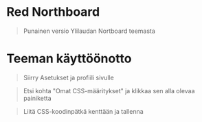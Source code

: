 # Red Northboard
>Punainen versio Ylilaudan Nortboard teemasta

# Teeman käyttöönotto
>Siirry Asetukset ja profiili sivulle

>Etsi kohta "Omat CSS-määritykset" ja klikkaa sen alla olevaa painiketta

>Liitä CSS-koodinpätkä kenttään ja tallenna
